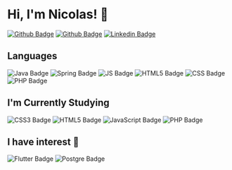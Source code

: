 
# Hi, I'm Nicolas! 👋
[![Github Badge](https://img.shields.io/badge/Instagram-E4405F.svg?style=for-the-badge&logo=Instagram&logoColor=white&link=https://instagram.com/nicolas_ceruti)](https://instagram.com/nicolas_ceruti)
[![Github Badge](https://img.shields.io/badge/GitHub-181717.svg?style=for-the-badge&logo=GitHub&logoColor=white&link=https://github.com/nicolas-ceruti)](https://github.com/nicolas-ceruti)
[![Linkedin Badge](https://img.shields.io/badge/LinkedIn-0A66C2.svg?style=for-the-badge&logo=LinkedIn&logoColor=white&link=https://www.linkedin.com/in/nicolasceruti/)](https://www.linkedin.com/in/nicolasceruti/)

##  Languages
![Java Badge](https://img.shields.io/badge/Java-ED8B00?style=for-the-badge&logo=java&logoColor=white) ![Spring Badge](https://img.shields.io/badge/Spring-6DB33F?style=for-the-badge&logo=spring&logoColor=white) ![JS Badge](https://img.shields.io/badge/JavaScript-F7DF1E?style=for-the-badge&logo=javascript&logoColor=black) ![HTML5 Badge](https://img.shields.io/badge/HTML5-E34F26?style=for-the-badge&logo=html5&logoColor=white) ![CSS Badge](https://img.shields.io/badge/CSS3-1572B6?style=for-the-badge&logo=css3&logoColor=white) ![PHP Badge](https://img.shields.io/badge/PHP-777BB4?style=for-the-badge&logo=php&logoColor=white)



##  I'm Currently Studying

 ![CSS3 Badge](https://img.shields.io/badge/CSS3-1572B6?style=for-the-badge&logo=css3&logoColor=white) ![HTML5 Badge](https://img.shields.io/badge/HTML5-E34F26?style=for-the-badge&logo=html5&logoColor=white) ![JavaScript Badge](https://img.shields.io/badge/JavaScript-F7DF1E?style=for-the-badge&logo=javascript&logoColor=black) 
![PHP Badge](https://img.shields.io/badge/PHP-777BB4?style=for-the-badge&logo=php&logoColor=white)







##  I have interest 🧠
![Flutter Badge](https://img.shields.io/badge/Flutter-02569B?style=for-the-badge&logo=flutter&logoColor=white) ![Postgre Badge](https://img.shields.io/badge/PostgreSQL-316192?style=for-the-badge&logo=postgresql&logoColor=white)



